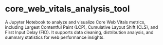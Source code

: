 # core_web_vitals_analysis_tool
A Jupyter Notebook to analyze and visualize Core Web Vitals metrics, including Largest Contentful Paint (LCP), Cumulative Layout Shift (CLS), and First Input Delay (FID). It supports data cleaning, distribution analysis, and summary statistics for web performance insights.

